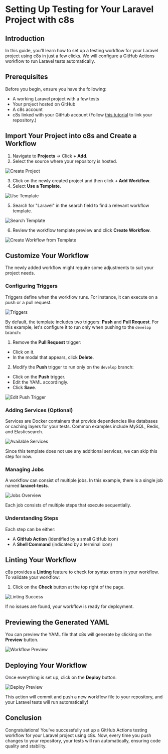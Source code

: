 # Setting Up Testing for Your Laravel Project with c8s

## Introduction

In this guide, you'll learn how to set up a testing workflow for your Laravel project using c8s in just a few clicks. We will configure a GitHub Actions workflow to run Laravel tests automatically.

## Prerequisites

Before you begin, ensure you have the following:

- A working Laravel project with a few tests
- Your project hosted on GitHub
- A c8s account
- c8s linked with your GitHub account (Follow [this tutorial](Create-a-new-source.md) to link your repository.)

## Import Your Project into c8s and Create a Workflow

1. Navigate to **Projects** -> Click **+ Add**.
2. Select the source where your repository is hosted.

![Create Project](laravel-art-create-project.png)

3. Click on the newly created project and then click **+ Add Workflow**.
4. Select **Use a Template**.

![Use Template](laravel-art-use-template.png)

5. Search for "Laravel" in the search field to find a relevant workflow template.

![Search Template](laravel-art-search-template.png)

6. Review the workflow template preview and click **Create Workflow**.

![Create Workflow from Template](laravel-art-create-workflow-from-template.png)

## Customize Your Workflow

The newly added workflow might require some adjustments to suit your project needs.

### Configuring Triggers

Triggers define when the workflow runs. For instance, it can execute on a push or a pull request.

![Triggers](laravel_art_triggers_before.png)

By default, the template includes two triggers: **Push** and **Pull Request**. For this example, let's configure it to run only when pushing to the `develop` branch:

1. Remove the **Pull Request** trigger:
  - Click on it.
  - In the modal that appears, click **Delete**.
2. Modify the **Push** trigger to run only on the `develop` branch:
  - Click on the **Push** trigger.
  - Edit the YAML accordingly.
  - Click **Save**.

![Edit Push Trigger](laravel_art_edit_push_trigger.png)

### Adding Services (Optional)

Services are Docker containers that provide dependencies like databases or caching layers for your tests. Common examples include MySQL, Redis, and Elasticsearch.

![Available Services](laravel_art_available_services.png)

Since this template does not use any additional services, we can skip this step for now.

### Managing Jobs

A workflow can consist of multiple jobs. In this example, there is a single job named **laravel-tests**.

![Jobs Overview](laravel-art-jobs-overview.png)

Each job consists of multiple steps that execute sequentially.

### Understanding Steps

Each step can be either:
- A **GitHub Action** (identified by a small GitHub icon)
- A **Shell Command** (indicated by a terminal icon)

## Linting Your Workflow

c8s provides a **Linting** feature to check for syntax errors in your workflow. To validate your workflow:

1. Click on the **Check** button at the top right of the page.

![Linting Success](laravel_art_lint_success_modal.png)

If no issues are found, your workflow is ready for deployment.

## Previewing the Generated YAML

You can preview the YAML file that c8s will generate by clicking on the **Preview** button.

![Workflow Preview](laravel_art_workflow_preview.png)

## Deploying Your Workflow

Once everything is set up, click on the **Deploy** button.

![Deploy Preview](laravel_art_deploy_preview.png)

This action will commit and push a new workflow file to your repository, and your Laravel tests will run automatically!

## Conclusion

Congratulations! You've successfully set up a GitHub Actions testing workflow for your Laravel project using c8s. Now, every time you push changes to your repository, your tests will run automatically, ensuring code quality and stability.